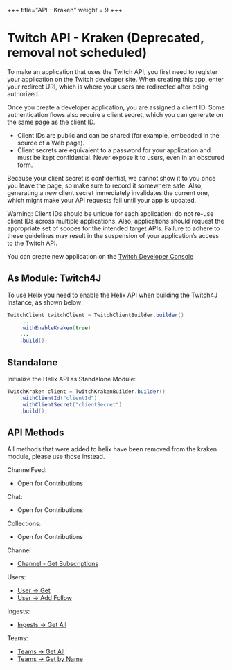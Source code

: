 +++
title="API - Kraken"
weight = 9
+++

# Twitch API - Kraken (Deprecated, removal not scheduled)

To make an application that uses the Twitch API, you first need to register your application on the Twitch developer site. When creating this app, enter your redirect URI, which is where your users are redirected after being authorized.

Once you create a developer application, you are assigned a client ID. Some authentication flows also require a client secret, which you can generate on the same page as the client ID.

* Client IDs are public and can be shared (for example, embedded in the source of a Web page).
* Client secrets are equivalent to a password for your application and must be kept confidential. Never expose it to users, even in an obscured form.

Because your client secret is confidential, we cannot show it to you once you leave the page, so make sure to record it somewhere safe. Also, generating a new client secret immediately invalidates the current one, which might make your API requests fail until your app is updated.

Warning: Client IDs should be unique for each application: do not re-use client IDs across multiple applications. Also, applications should request the appropriate set of scopes for the intended target APIs. Failure to adhere to these guidelines may result in the suspension of your application’s access to the Twitch API.

You can create new application on the [Twitch Developer Console](https://glass.twitch.tv/console/apps/create)

## As Module: Twitch4J

To use Helix you need to enable the Helix API when building the Twitch4J Instance, as shown below:

```java
TwitchClient twitchClient = TwitchClientBuilder.builder()
    ...
    .withEnableKraken(true)
    ...
    .build();
```

## Standalone

Initialize the Helix API as Standalone Module:

```java
TwitchKraken client = TwitchKrakenBuilder.builder()
    .withClientId("clientId")
    .withClientSecret("clientSecret")
    .build();
```

## API Methods

All methods that were added to helix have been removed from the kraken module, please use those instead.

ChannelFeed:
- Open for Contributions

Chat:
- Open for Contributions

Collections:
- Open for Contributions

Channel
- [Channel - Get Subscriptions](./channel-get-subscribers)

Users:
- [User -> Get](./user-get)
- [User -> Add Follow](./user-add-follow)

Ingests:
- [Ingests -> Get All](./ingests-get)

Teams:
- [Teams -> Get All](./teams-all)
- [Teams -> Get by Name](./teams-by-name)
